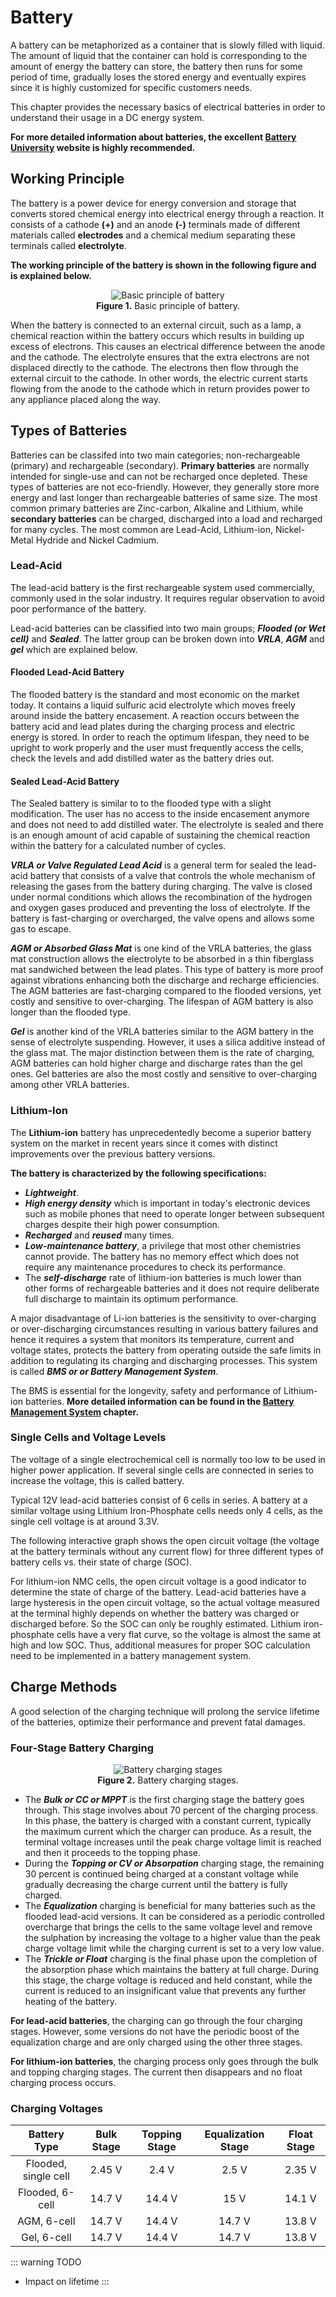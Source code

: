 # Battery

A battery can be metaphorized as a container that is slowly filled with liquid. The amount of liquid that the container can hold is corresponding to the amount of energy the battery can store, the battery then runs for some period of time, gradually loses the stored energy and eventually expires since it is highly customized for specific customers needs.

This chapter provides the necessary basics of electrical batteries in order to understand their usage in a DC energy system.

**For more detailed information about batteries, the excellent [Battery University](https://batteryuniversity.com/) website is highly recommended.**

## Working Principle

 The battery is a power device for energy conversion and storage that converts stored chemical energy into electrical energy through a reaction. It consists of a cathode **(+)** and an anode **(-)** terminals made of different materials called **electrodes** and a chemical medium separating these terminals called **electrolyte**.

**The working principle of the battery is shown in the following figure and is explained below.**

<figure>
<center>
    <img src="./images/battery.svg" alt="Basic principle of battery" height="auto" width="auto" />
    <figcaption><b>Figure 1.</b> Basic principle of battery.</figcaption>
</center>
</figure>

 When the battery is connected to an external circuit, such as a lamp, a chemical reaction within the battery occurs which results in building up excess of electrons. This causes an electrical difference between the anode and the cathode. The electrolyte ensures that the extra electrons are not displaced directly to the cathode. The electrons then flow through the external circuit to the cathode. In other words, the electric current starts flowing from the anode to the cathode which in return provides power to any appliance placed along the way.

## Types of Batteries

Batteries can be classifed into two main categories; non-rechargeable (primary) and rechargeable (secondary). **Primary batteries** are normally intended for single-use and can not be recharged once depleted. These types of batteries are not eco-friendly. However, they generally store more energy and last longer than rechargeable batteries of same size. The most common primary batteries are Zinc-carbon, Alkaline and Lithium, while **secondary batteries** can be charged, discharged into a load and recharged for many cycles. The most common are Lead-Acid, Lithium-ion, Nickel-Metal Hydride and Nickel Cadmium.

### Lead-Acid

The lead-acid battery is the first rechargeable system used commercially, commonly used in the solar industry. It requires regular observation to avoid poor performance of the battery.

Lead-acid batteries can be classified into two main groups; ***Flooded (or Wet cell)*** and ***Sealed***. The latter group can be broken down into ***VRLA***, ***AGM*** and ***gel*** which are explained below.

#### Flooded Lead-Acid Battery

The flooded battery is the standard and most economic on the market today. It contains a liquid sulfuric acid electrolyte which moves freely around inside the battery encasement. A reaction occurs between the battery acid and lead plates during the charging process and electric energy is stored.
In order to reach the optimum lifespan, they need to be upright to work properly and the user must frequently access the cells, check the levels and add distilled water as the battery dries out.

#### Sealed Lead-Acid Battery

The Sealed battery is similar to to the flooded type with a slight modification. The user has no access to the inside encasement anymore and does not need to add distilled water. The electrolyte is sealed and there is an enough amount of acid capable of sustaining the chemical reaction within the battery for a calculated number of cycles.

***VRLA or Valve Regulated Lead Acid*** is a general term for sealed the lead-acid battery that consists of a valve that controls the whole mechanism of releasing the gases from the battery during charging. The valve is closed under normal conditions which allows the recombination of the hydrogen and oxygen gases produced and preventing the loss of electrolyte. If the battery is fast-charging or overcharged, the valve opens and allows some gas to escape.

***AGM or Absorbed Glass Mat*** is one kind of the VRLA batteries, the glass mat construction allows the electrolyte to be absorbed in a thin fiberglass mat sandwiched between the lead plates. This type of battery is more proof against vibrations enhancing both the discharge and recharge efficiencies.
The AGM batteries are fast-charging compared to the flooded versions, yet costly and sensitive to over-charging. The lifespan of AGM battery is also longer than the flooded type.

***Gel*** is another kind of the VRLA batteries similar to the AGM battery in the sense of electrolyte suspending. However, it uses a silica additive instead of the glass mat.
The major distinction between them is the rate of charging, AGM batteries can hold higher charge and discharge rates than the gel ones. Gel batteries are also the most costly and sensitive to over-charging among other VRLA batteries.

### Lithium-Ion

The **Lithium-ion** battery has unprecedentedly become a superior battery system on the market in recent years since it comes with distinct improvements over the previous battery versions.

**The battery is characterized by the following specifications:**

* ***Lightweight***.
* ***High energy density*** which is important in today's electronic devices such as mobile phones that need to operate longer between subsequent charges despite their high power consumption.
* ***Recharged*** and ***reused*** many times.
* ***Low-maintenance battery***, a privilege that most other chemistries cannot provide. The battery has no memory effect which does not require any maintenance procedures to check its performance.
* The ***self-discharge*** rate of lithium-ion batteries is much lower than other forms of rechargeable batteries and it does not require deliberate full discharge to maintain its optimum performance.

A major disadvantage of Li-ion batteries is the sensitivity to over-charging or over-discharging circumstances resulting in various battery failures and hence it requires a system that monitors its temperature, current and voltage states, protects the battery from operating outside the safe limits in addition to regulating its charging and discharging processes. This system is called ***BMS or or Battery Management System***.

The BMS is essential for the longevity, safety and performance of Lithium-ion batteries. **More detailed information can be found in the [Battery Management System](bms.md) chapter.**

### Single Cells and Voltage Levels

The voltage of a single electrochemical cell is normally too low to be used in higher power application. If several single cells are connected in series to increase the voltage, this is called battery.

Typical 12V lead-acid batteries consist of 6 cells in series. A battery at a similar voltage using Lithium Iron-Phosphate cells needs only 4 cells, as the single cell voltage is at around 3.3V.

The following interactive graph shows the open circuit voltage (the voltage at the battery terminals without any current flow) for three different types of battery cells vs. their state of charge (SOC).

<battery-voltage-levels/>

For lithium-ion NMC cells, the open circuit voltage is a good indicator to determine the state of charge of the battery. Lead-acid batteries have a large hysteresis in the open circuit voltage, so the actual voltage measured at the terminal highly depends on whether the battery was charged or discharged before. So the SOC can only be roughly estimated. Lithium iron-phosphate cells have a very flat curve, so the voltage is almost the same at high and low SOC. Thus, additional measures for proper SOC calculation need to be implemented in a battery management system.

## Charge Methods

A good selection of the charging technique will prolong the service lifetime of the batteries, optimize their performance and prevent fatal damages.

### Four-Stage Battery Charging

<figure>
<center>
    <img src="./images/four-stage-charging.svg" alt="Battery charging stages" height="auto" width="auto" />
    <figcaption><b>Figure 2.</b> Battery charging stages.</figcaption>
</center>
</figure>

* The ***Bulk or CC or MPPT*** is the first charging stage the battery goes through. This stage involves about 70 percent of the charging process. In this phase, the battery is charged with a constant current, typically the maximum current which the charger can produce. As a result, the terminal voltage increases until the peak charge voltage limit is reached and then it proceeds to the topping phase.
* During the ***Topping or CV or Absorpation*** charging stage, the remaining 30 percent is continued being charged at a constant voltage while gradually decreasing the charge current until the battery is fully charged.
* The ***Equalization*** charging is beneficial for many batteries such as the flooded lead-acid versions. It can be considered as a periodic controlled overcharge that brings the cells to the same voltage level and remove the sulphation by increasing the voltage to a higher value than the peak charge voltage limit while the charging current is set to a very low value.
* The ***Trickle or Float*** charging is the final phase upon the completion of the absorption phase which maintains the battery at full charge. During this stage, the charge voltage is reduced and held constant, while the current is reduced to an insignificant value that prevents any further heating of the battery.

**For lead-acid batteries**, the charging can go through the four charging stages. However, some versions do not have the periodic boost of the equalization charge and are only charged using the other three stages.

**For lithium-ion batteries**, the charging process only goes through the bulk and topping charging stages. The current then disappears and no float charging process occurs.

### Charging Voltages

|      Battery Type               |   Bulk Stage      |  Topping Stage   |   Equalization Stage  |  Float Stage  |
|:-------------------------------:|:-----------------:|:----------------:|:---------------------:|:-------------:|
| Flooded, single cell            |      2.45 V       |      2.4  V      |        2.5  V         |     2.35 V    |
| Flooded, 6-cell                 |      14.7 V       |      14.4 V      |        15   V         |     14.1 V    |
| AGM, 6-cell                     |      14.7 V       |      14.4 V      |        14.7 V         |     13.8 V    |
| Gel, 6-cell                     |      14.7 V       |      14.4 V      |        14.7 V         |     13.8 V    |

::: warning TODO
- Impact on lifetime
:::